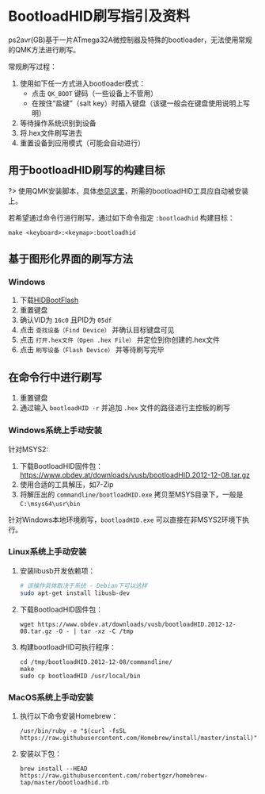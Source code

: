 # BootloadHID刷写指引及资料

<!---
  original document: 0.15.12:docs/flashing_bootloadhid.md
  git diff 0.15.12 HEAD -- docs/flashing_bootloadhid.md | cat
-->

ps2avr(GB)基于一片ATmega32A微控制器及特殊的bootloader，无法使用常规的QMK方法进行刷写。

常规刷写过程：

1. 使用如下任一方式进入bootloader模式：
    * 点击 `QK_BOOT` 键码（一些设备上不管用）
    * 在按住“盐键”（salt key）时插入键盘（该键一般会在键盘使用说明上写明）
2. 等待操作系统识别到设备
3. 将.hex文件刷写进去
4. 重置设备到应用模式（可能会自动进行）

## 用于bootloadHID刷写的构建目标

?> 使用QMK安装脚本，具体[参见这里](zh-cn/newbs_getting_started)，所需的bootloadHID工具应自动被安装上。

若希望通过命令行进行刷写，通过如下命令指定 `:bootloadhid` 构建目标：

    make <keyboard>:<keymap>:bootloadhid

## 基于图形化界面的刷写方法

### Windows
1. 下载[HIDBootFlash](http://vusb.wikidot.com/project:hidbootflash)
2. 重置键盘
3. 确认VID为 `16c0` 且PID为 `05df`
4. 点击 `查找设备（Find Device）` 并确认目标键盘可见
5. 点击 `打开.hex文件（Open .hex File）` 并定位到你创建的.hex文件
6. 点击 `刷写设备（Flash Device）` 并等待刷写完毕

## 在命令行中进行刷写

1. 重置键盘 
2. 通过输入 `bootloadHID -r` 并追加 `.hex` 文件的路径进行主控板的刷写

### Windows系统上手动安装
针对MSYS2:
1. 下载BootloadHID固件包：https://www.obdev.at/downloads/vusb/bootloadHID.2012-12-08.tar.gz
2. 使用合适的工具解压，如7-Zip
3. 将解压出的 `commandline/bootloadHID.exe` 拷贝至MSYS目录下，一般是 `C:\msys64\usr\bin`

针对Windows本地环境刷写，`bootloadHID.exe` 可以直接在非MSYS2环境下执行。

### Linux系统上手动安装
1. 安装libusb开发依赖项：
    ```bash
    # 该操作具体取决于系统 - Debian下可以这样
    sudo apt-get install libusb-dev
    ```
2. 下载BootloadHID固件包：
    ```
    wget https://www.obdev.at/downloads/vusb/bootloadHID.2012-12-08.tar.gz -O - | tar -xz -C /tmp
    ```
3. 构建bootloadHID可执行程序：
    ```
    cd /tmp/bootloadHID.2012-12-08/commandline/
    make
    sudo cp bootloadHID /usr/local/bin
    ```

### MacOS系统上手动安装
1. 执行以下命令安装Homebrew：
    ```
    /usr/bin/ruby -e "$(curl -fsSL https://raw.githubusercontent.com/Homebrew/install/master/install)"
    ```
2. 安装以下包：
    ```
    brew install --HEAD https://raw.githubusercontent.com/robertgzr/homebrew-tap/master/bootloadhid.rb
    ```
